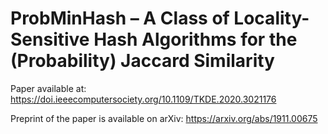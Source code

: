 # ProbMinHash – A Class of Locality-Sensitive Hash Algorithms for the (Probability) Jaccard Similarity

Paper available at: https://doi.ieeecomputersociety.org/10.1109/TKDE.2020.3021176

Preprint of the paper is available on arXiv: https://arxiv.org/abs/1911.00675
